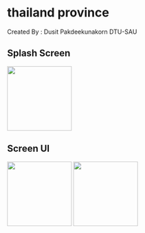 # thailand province

Created By : Dusit Pakdeekunakorn DTU-SAU

## Splash Screen
<image src="https://github.com/Dusit65/money_share_project/blob/main/spsrc.jpg" width="150px">

  
## Screen UI
<image src="https://github.com/Dusit65/money_share_project/blob/main/ui1.jpg" width="150px">
  
<image src="https://github.com/Dusit65/money_share_project/blob/main/result.jpg" width="150px">

